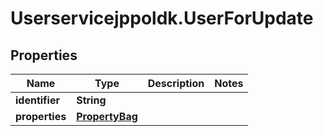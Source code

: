 # Userservicejppoldk.UserForUpdate

## Properties
Name | Type | Description | Notes
------------ | ------------- | ------------- | -------------
**identifier** | **String** |  | 
**properties** | [**PropertyBag**](PropertyBag.md) |  | 


